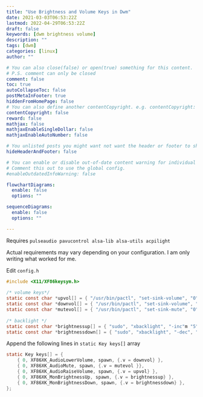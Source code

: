 ```yaml
---
title: "Use Brightness and Volume Keys in Dwm"
date: 2021-03-03T06:53:22Z
lastmod: 2022-04-29T06:53:22Z
draft: false 
keywords: [dwm brightness volume]
description: ""
tags: [dwm]
categories: [linux]
author: ""

# You can also close(false) or open(true) something for this content.
# P.S. comment can only be closed
comment: false
toc: true 
autoCollapseToc: false
postMetaInFooter: true 
hiddenFromHomePage: false
# You can also define another contentCopyright. e.g. contentCopyright: "This is another copyright."
contentCopyright: false
reward: false
mathjax: false
mathjaxEnableSingleDollar: false
mathjaxEnableAutoNumber: false

# You unlisted posts you might want not want the header or footer to show
hideHeaderAndFooter: false

# You can enable or disable out-of-date content warning for individual post.
# Comment this out to use the global config.
#enableOutdatedInfoWarning: false

flowchartDiagrams:
  enable: false
  options: ""

sequenceDiagrams: 
  enable: false
  options: ""

---
```


Requires `pulseaudio pavucontrol alsa-lib alsa-utils acpilight`

Actual requirements may vary depending on your configuration. I am only writing what worked for me.
<!--more-->

Edit `config.h`

```c
#include <X11/XF86keysym.h>
 
/* volume keys*/
static const char *upvol[] = { "/usr/bin/pactl", "set-sink-volume", "0", "+5%", NULL };
static const char *downvol[] = { "/usr/bin/pactl", "set-sink-volume", "0", "-5%", NULL };
static const char *mutevol[] = { "/usr/bin/pactl", "set-sink-mute", "0", "toggle", NULL };
 
/* backlight */
static const char *brightnessup[] = { "sudo", "xbacklight", "-inc"m "5", NULL };
static const char *brightnessdown[] = { "sudo", "xbacklight", "-dec", "5", NULL };
```

Append the following lines in `static Key keys[]` array
```c
static Key keys[] = {
    { 0, XF86XK_AudioLowerVolume, spawn, {.v = downvol} },
    { 0, XF86XK_AudioMute, spawn, {.v = mutevol }},
    { 0, XF86XK_AudioRaiseVolume, spawn, {.v = upvol} },
    { 0, XF86XK_MonBrightnessUp, spawn, {.v = brightnessup} },
    { 0, XF86XK_MonBrightnessDown, spawn, {.v = brightnessdown} },
}; 
```
